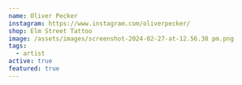 ```yaml
---
name: Oliver Pecker
instagram: https://www.instagram.com/oliverpecker/
shop: Elm Street Tattoo
image: /assets/images/screenshot-2024-02-27-at-12.56.38 pm.png
tags:
  - artist
active: true
featured: true
---
```

